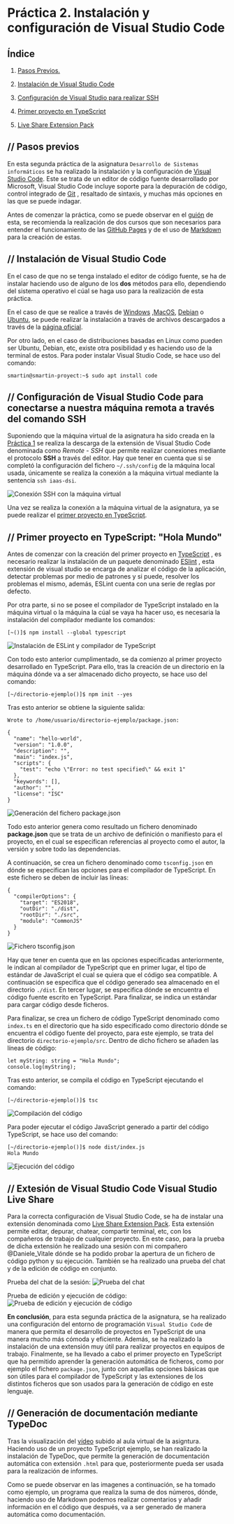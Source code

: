# Práctica 2. Instalación y configuración de Visual Studio Code

## Índice

1. [Pasos Previos.](#id1)

2. [Instalación de Visual Studio Code](#id2)

3. [Configuración de Visual Studio para realizar SSH](#id3)

4. [Primer proyecto en TypeScript](#id4)

5. [Live Share Extension Pack](#id5)

## // Pasos previos<a name="id1"></a>

En esta segunda práctica de la asignatura `Desarrollo de Sistemas
informáticos` se ha realizado la instalación y la configuración de [Visual
Studio Code](https://code.visualstudio.com). Este se trata de un editor de
código fuente desarrollado por Microsoft, Visual Studio Code incluye soporte
para la depuración de código, control integrado de [Git](https://es.wikipedia.org/wiki/Githttps://es.wikipedia.org/wiki/Git)
, resaltado de sintaxis, y muchas más opciones en las que se puede indagar.

Antes de comenzar la práctica, como se puede observar en el [guión](https://ull-esit-inf-dsi-2122.github.io/prct02-vscode/)
de esta, se recomienda la realización de dos cursos que son necesarios para
entender el funcionamiento de las [GitHub Pages](https://platzi.com/blog/github-pages/#:~:text=GitHub%20Pages%20es%20un%20servicio,más%20de%205%20minutos%20configurar.)
y de el uso de [Markdown](https://www.genbeta.com/guia-de-inicio/que-es-markdown-para-que-sirve-y-como-usarlo)
para la creación de estas.

## // Instalación de Visual Studio Code<a name="id2"></a>

En el caso de que no se tenga instalado el editor de código fuente, se ha de
instalar haciendo uso de alguno de los **dos** métodos para ello, dependiendo
del sistema operativo el cúal se haga uso para la realización de esta
práctica.

En el caso de que se realice a través de [Windows](https://es.wikipedia.org/wiki/Microsoft_Windows)
,[MacOS](https://es.wikipedia.org/wiki/MacOS), [Debian](https://es.wikipedia.org/wiki/Debian_GNU/Linux)
o [Ubuntu](https://es.wikipedia.org/wiki/Ubuntu), se puede realizar la
instalación a través de archivos descargados a través de la [página oficial](https://code.visualstudio.com).

Por otro lado, en el caso de distribuciones basadas en Linux como pueden ser
Ubuntu, Debian, etc, existe otra posibilidad y es haciendo uso de la terminal
de estos. Para poder instalar Visual Studio Code, se hace uso del comando:

```
smartin@smartin-proyect:~$ sudo apt install code
```

## // Configuración de Visual Studio Code para conectarse a nuestra máquina remota a través del comando SSH<a name="id3"></a>

Suponiendo que la máquina virtual de la asignatura ha sido creada en la [Práctica 1](https://ull-esit-inf-dsi-2122.github.io/prct01-iaas/)
se realiza la descarga de la extensión de Visual Studio Code denominada como *Remote - SSH* que permite
realizar conexiones mediante el protocolo **SSH** a través del editor. Hay que tener en cuenta que si se
completó la configuración del fichero `~/.ssh/config` de la máquina local usada, únicamente se realiza la
conexión a la máquina virtual mediante la sentencia `ssh iaas-dsi`.

![Conexión SSH con la máquina virtual](https://user-images.githubusercontent.com/72341631/155019036-ae412962-cd38-49cb-8ed1-aa9c3e345fe6.png)

Una vez se realiza la conexión a la máquina virtual de la asignatura, ya se puede realizar el [primer proyecto en TypeScript](#id4).

## // Primer proyecto en TypeScript: "Hola Mundo"<a name="id4"></a>

Antes de comenzar con la creación del primer proyecto en [TypeScript](https://es.wikipedia.org/wiki/TypeScript)
, es necesario realizar la instalación de un paquete denominado [ESlint](https://marketplace.visualstudio.com/items?itemName=dbaeumer.vscode-eslint)
, esta extensión de visual studio se encarga de analizar el código de la aplicación, detectar problemas por
medio de patrones y si puede, resolver los problemas el mismo, además, ESLint cuenta con una serie de reglas
por defecto.

Por otra parte, si no se posee el compilador de TypeScript instalado en la máquina virtual o la máquina la cúal
se vaya ha hacer uso, es necesaria la instalación del compilador mediante los comandos:

```
[~()]$ npm install --global typescript
```

![Instalación de ESLint y compilador de TypeScript](https://user-images.githubusercontent.com/72341631/155019197-5b2c4cf7-8778-46f7-8a26-11e203268867.png)

Con todo esto anterior cumplimentado, se da comienzo al primer proyecto desarrollado en TypeScript. Para ello,
tras la creación de un directorio en la máquina dónde va a ser almacenado dicho proyecto, se hace uso del
comando:

```
[~/directorio-ejemplo()]$ npm init --yes
```

Tras esto anterior se obtiene la siguiente salida:

```
Wrote to /home/usuario/directorio-ejemplo/package.json:

{
  "name": "hello-world",
  "version": "1.0.0",
  "description": "",
  "main": "index.js",
  "scripts": {
    "test": "echo \"Error: no test specified\" && exit 1"
  },
  "keywords": [],
  "author": "",
  "license": "ISC"
}
```

![Generación del fichero package.json](https://user-images.githubusercontent.com/72341631/155019327-26446dc9-b8de-4f0b-9d95-897b35450b22.png)

Todo esto anterior genera como resultado un fichero denominado **package.json** que se trata de un archivo de
definición o manifiesto para el proyecto, en el cual se especifican referencias al proyecto como el autor, la
versión y sobre todo las dependencias.

A continuación, se crea un fichero denominado como `tsconfig.json` en dónde se especifican las opciones para el
compilador de TypeScript. En este fichero se deben de incluir las líneas:

```
{
  "compilerOptions": {
    "target": "ES2018",
    "outDir": "./dist",
    "rootDir": "./src",
    "module": "CommonJS"
  }
}
```

![Fichero tsconfig.json](https://user-images.githubusercontent.com/72341631/155019480-c02efc35-dded-47be-b69f-1b5260268e9b.png)

Hay que tener en cuenta que en las opciones especificadas anteriormente, le indican al compilador de TypeScript
que en primer lugar, el tipo de estándar de JavaScript el cual se quiera que el código sea compatible. A
continuación se especifica que el código generado sea almacenado en el directorio `./dist`. En tercer lugar, se
especifica dónde se encuentra el código fuente escrito en TypeScript. Para finalizar, se indica un estándar
para cargar código desde ficheros.

Para finalizar, se crea un fichero de código TypeScript denominado como `index.ts` en el directorio que ha sido
especificado como directorio dónde se encuentra el código fuente del proyecto, para este ejemplo, se trata del
directorio `directorio-ejemplo/src`. Dentro de dicho fichero se añaden las líneas de código:

```
let myString: string = "Hola Mundo";
console.log(myString);
```

Tras esto anterior, se compila el código en TypeScript ejecutando el comando:

```
[~/directorio-ejemplo()]$ tsc
```

![Compilación del código](https://user-images.githubusercontent.com/72341631/155019575-11ff96c1-e6ef-4d49-9418-50245d78414d.png)

Para poder ejecutar el código JavaScript generado a partir del código TypeScript, se hace uso del comando:

```
[~/directorio-ejemplo()]$ node dist/index.js
Hola Mundo
```

![Ejecución del código](https://user-images.githubusercontent.com/72341631/155019644-5d9c7181-d0b0-494d-a73b-8b5eb55f1e03.png)

## // Extesión de Visual Studio Code **Visual Studio Live Share**<a name="id5"></a>

Para la correcta configuración de Visual Studio Code, se ha de instalar una extensión denominada como [Live Share Extension Pack](https://marketplace.visualstudio.com/items?itemName=MS-vsliveshare.vsliveshare-pack).
Esta extensión permite editar, depurar, chatear, compartir terminal, etc, con los compañeros de trabajo de cualquier proyecto. En este caso, para la prueba de dicha extensión he realizado una sesión con mi compañero @Daniele_Vitale dónde se ha podido probar la apertura de un fichero de código python y su ejecución. También se ha realizado una prueba del chat y de la edición de código en conjunto.

Prueba del chat de la sesión:
![Prueba del chat](https://user-images.githubusercontent.com/72341631/155025571-8ae7df2b-80a8-48d1-b3a5-89159b7bf335.png)

Prueba de edición y ejecución de código:
![Prueba de edición y ejecución de código](https://user-images.githubusercontent.com/72341631/155025743-dbd596af-7e2a-40c4-b9ec-31bfc8b3f9eb.png)

**En conclusión**, para esta segunda práctica de la asignatura, se ha realizado una configuración del entorno de
programación `Visual Studio Code` de manera que permita el desarrollo de proyectos en TypeScript de una manera mucho
más cómoda y eficiente. Además, se ha realizado la instalación de una extensión muy útil para realizar proyectos en
equipos de trabajo. Finalmente, se ha llevado a cabo el primer proyecto en TypeScript que ha permitido aprender la
generación automática de ficheros, como por ejemplo el fichero `package.json`, junto con aquellas opciones básicas
que son útiles para el compilador de TypeScript y las extensiones de los distintos ficheros que son usados para la
generación de código en este lenguaje.

## // Generación de documentación mediante TypeDoc<a name="id6"></a>

Tras la visualización del [vídeo](https://drive.google.com/file/d/19LLLCuWg7u0TjjKz9q8ZhOXgbrKtPUme/view) subido al 
aula virtual de la asigntura. Haciendo uso de un proyecto TypeScript ejemplo, se han realizado la instalación de 
TypeDoc, que permite la generación de documentación automática con extensión `.html` para que, posteriormente pueda 
ser usada para la realización de informes.

Como se puede observar en las imagenes a continuación, se ha tomado como ejemplo, un programa que realiza la suma de 
dos números, dónde, haciendo uso de Markdown podemos realizar comentarios y añadir información en el código que 
después, va a ser generado de manera automática como documentación.


